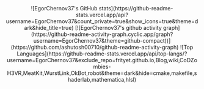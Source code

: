 <center>
  ![EgorChernov37's GitHub stats](https://github-readme-stats.vercel.app/api?username=EgorChernov37&count_private=true&show_icons=true&theme=dark&hide_title=true) 
  [![EgorChernov37's github activity graph](https://github-readme-activity-graph.cyclic.app/graph?username=EgorChernov37&theme=github-compact))](https://github.com/ashutosh00710/github-readme-activity-graph)
  ![Top Languages](https://github-readme-stats.vercel.app/api/top-langs/?username=EgorChernov37&exclude_repo=frityet.github.io,Blog,wiki,CoDZombies-H3VR,MeatKit,WurstLink,OkBot,robot&theme=dark&hide=cmake,makefile,shaderlab,mathematica,hlsl)
  
</center>
